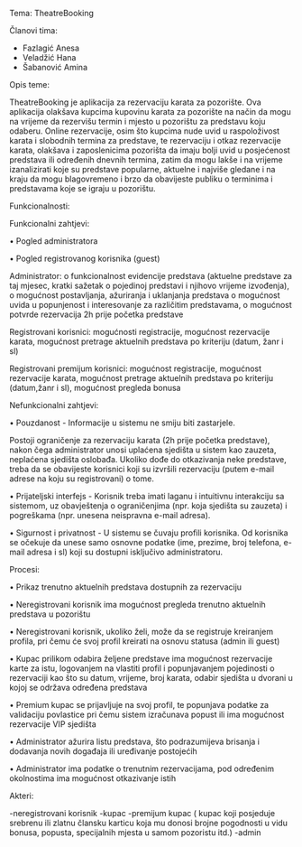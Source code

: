 Tema: TheatreBooking

Članovi tima: 
-	Fazlagić Anesa
-	Veladžić Hana
-	Šabanović Amina

Opis teme:	

TheatreBooking je aplikacija za rezervaciju karata za pozorište. Ova aplikacija olakšava kupcima kupovinu karata za pozorište na način da mogu na vrijeme da rezervišu termin i mjesto u pozorištu za predstavu koju odaberu. Online rezervacije, osim što kupcima nude uvid u raspoloživost karata i slobodnih termina za predstave, te rezervaciju i otkaz rezervacije karata, olakšava i zaposlenicima pozorišta da imaju bolji uvid u posjećenost predstava ili određenih dnevnih termina, zatim da mogu lakše i na vrijeme izanalizirati koje su predstave popularne, aktuelne i najviše gledane i na kraju da  mogu blagovremeno i brzo da obavijeste publiku o terminima i predstavama koje se igraju u pozorištu. 

Funkcionalnosti:

 Funkcionalni zahtjevi:
 
 • Pogled administratora 
 
• Pogled registrovanog korisnika (guest) 

Administrator: o funkcionalnost evidencije predstava (aktuelne predstave za taj mjesec, kratki sažetak o pojedinoj predstavi i njihovo vrijeme izvođenja), o mogućnost postavljanja, ažuriranja i uklanjanja predstava o mogućnost uvida u popunjenost i interesovanje za različitim predstavama, o mogućnost potvrde rezervacija 2h prije početka predstave

 Registrovani korisnici:  mogućnosti registracije, mogućnost rezervacije karata, mogućnost pretrage aktuelnih predstava po kriteriju (datum, žanr i sl) 
 
Registrovani premijum korisnici: mogućnost registracije, mogućnost rezervacije karata, mogućnost pretrage aktuelnih predstava po kriteriju (datum,žanr i sl), mogućnost pregleda bonusa 


Nefunkcionalni zahtjevi:

 • Pouzdanost - Informacije u sistemu ne smiju biti zastarjele. 
 
Postoji ograničenje za rezervaciju karata (2h prije početka predstave), nakon čega administrator unosi uplaćena sjedišta u sistem kao zauzeta, neplaćena sjedišta oslobađa. Ukoliko dođe do otkazivanja neke predstave, treba da se obavijeste korisnici koji su izvršili rezervaciju (putem e-mail adrese na koju su registrovani) o tome. 

• Prijateljski interfejs - Korisnik treba imati laganu i intuitivnu interakciju sa sistemom, uz obavještenja o ograničenjima (npr. koja sjedišta su zauzeta) i pogreškama (npr. unesena neispravna e-mail adresa). 

• Sigurnost i privatnost - U sistemu se čuvaju profili korisnika. Od korisnika se očekuje da unese samo osnovne podatke (ime, prezime, broj telefona, e-mail adresa i sl) koji su dostupni isključivo administratoru.


Procesi:

•	Prikaz trenutno aktuelnih predstava dostupnih za rezervaciju

•	Neregistrovani korisnik ima mogućnost pregleda trenutno aktuelnih predstava u pozorištu

•	Neregistrovani korisnik, ukoliko želi, može da se registruje kreiranjem profila, pri čemu će svoj profil kreirati na osnovu statusa (admin ili guest)

•	Kupac prilikom odabira željene predstave ima mogućnost rezervacije karte za istu, logovanjem na vlastiti profil i popunjavanjem pojedinosti o rezervaciji kao što su datum, vrijeme, broj karata, odabir sjedišta u dvorani u kojoj se održava određena predstava

•	Premium kupac se prijavljuje na svoj profil, te popunjava podatke za validaciju povlastice pri čemu sistem izračunava popust ili ima mogućnost rezervacije VIP sjedišta

•	Administrator ažurira listu predstava, što podrazumijeva brisanja i dodavanja novih događaja ili uređivanje postojećih

•	Administrator ima podatke o trenutnim rezervacijama, pod određenim okolnostima ima mogućnost otkazivanje istih

Akteri:

-neregistrovani korisnik
-kupac
-premijum kupac ( kupac koji posjeduje srebrenu ili zlatnu člansku karticu koja mu donosi brojne pogodnosti u vidu bonusa, popusta, specijalnih mjesta u samom pozoristu itd.)
-admin

 
